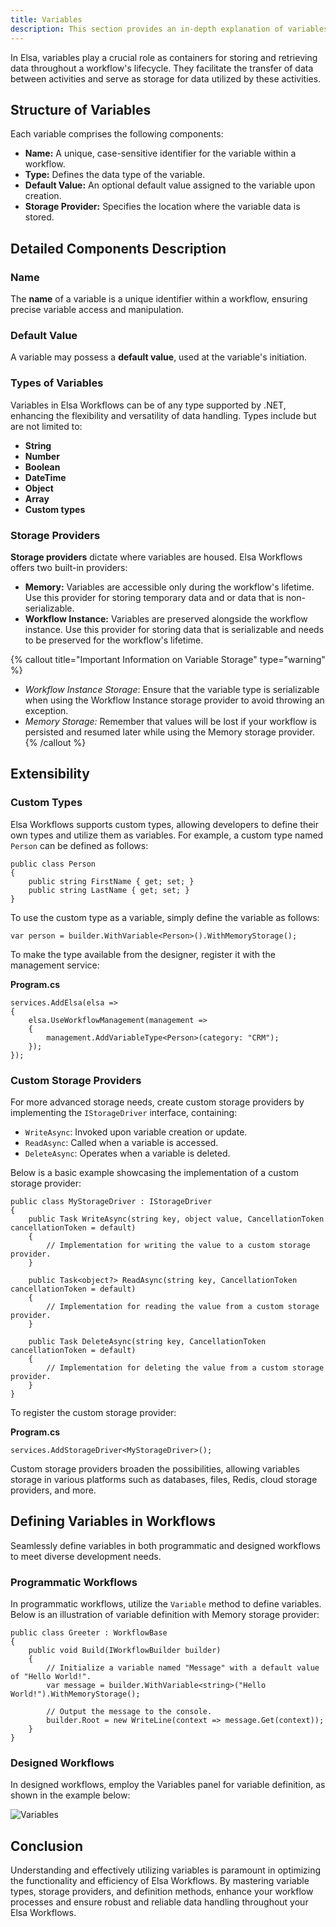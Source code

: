 ```yaml
---
title: Variables
description: This section provides an in-depth explanation of variables within Elsa, including their structure, types, and storage options.
---
```


In Elsa, variables play a crucial role as containers for storing and retrieving data throughout a workflow's lifecycle. They facilitate the transfer of data between activities and serve as storage for data utilized by these activities.

## Structure of Variables

Each variable comprises the following components:

- **Name:** A unique, case-sensitive identifier for the variable within a workflow.
- **Type:** Defines the data type of the variable.
- **Default Value:** An optional default value assigned to the variable upon creation.
- **Storage Provider:** Specifies the location where the variable data is stored.

## Detailed Components Description

### Name

The **name** of a variable is a unique identifier within a workflow, ensuring precise variable access and manipulation.

### Default Value

A variable may possess a **default value**, used at the variable's initiation.

### Types of Variables

Variables in Elsa Workflows can be of any type supported by .NET, enhancing the flexibility and versatility of data handling. Types include but are not limited to:

- **String**
- **Number**
- **Boolean**
- **DateTime**
- **Object**
- **Array**
- **Custom types**

### Storage Providers

**Storage providers** dictate where variables are housed. Elsa Workflows offers two built-in providers:

- **Memory:** Variables are accessible only during the workflow's lifetime. Use this provider for storing temporary data and or data that is non-serializable.
- **Workflow Instance:** Variables are preserved alongside the workflow instance. Use this provider for storing data that is serializable and needs to be preserved for the workflow's lifetime.

{% callout title="Important Information on Variable Storage" type="warning" %}
- *Workflow Instance Storage*: Ensure that the variable type is serializable when using the Workflow Instance storage provider to avoid throwing an exception.
- *Memory Storage:* Remember that values will be lost if your workflow is persisted and resumed later while using the Memory storage provider.
{% /callout %}

## Extensibility

### Custom Types

Elsa Workflows supports custom types, allowing developers to define their own types and utilize them as variables. For example, a custom type named `Person` can be defined as follows:

```clike
public class Person
{
    public string FirstName { get; set; }
    public string LastName { get; set; }
}
```

To use the custom type as a variable, simply define the variable as follows:

```clike
var person = builder.WithVariable<Person>().WithMemoryStorage();
```

To make the type available from the designer, register it with the management service:

**Program.cs**

```clike
services.AddElsa(elsa => 
{
    elsa.UseWorkflowManagement(management => 
    {
        management.AddVariableType<Person>(category: "CRM");
    });
});
```

### Custom Storage Providers

For more advanced storage needs, create custom storage providers by implementing the `IStorageDriver` interface, containing:

- `WriteAsync`: Invoked upon variable creation or update.
- `ReadAsync`: Called when a variable is accessed.
- `DeleteAsync`: Operates when a variable is deleted.

Below is a basic example showcasing the implementation of a custom storage provider:

```clike
public class MyStorageDriver : IStorageDriver
{
    public Task WriteAsync(string key, object value, CancellationToken cancellationToken = default)
    {
        // Implementation for writing the value to a custom storage provider.
    }

    public Task<object?> ReadAsync(string key, CancellationToken cancellationToken = default)
    {
        // Implementation for reading the value from a custom storage provider.
    }

    public Task DeleteAsync(string key, CancellationToken cancellationToken = default)
    {
        // Implementation for deleting the value from a custom storage provider.
    }
}
```

To register the custom storage provider:

**Program.cs**

```clike
services.AddStorageDriver<MyStorageDriver>();
```

Custom storage providers broaden the possibilities, allowing variables storage in various platforms such as databases, files, Redis, cloud storage providers, and more.

## Defining Variables in Workflows

Seamlessly define variables in both programmatic and designed workflows to meet diverse development needs.

### Programmatic Workflows

In programmatic workflows, utilize the `Variable` method to define variables. Below is an illustration of variable definition with Memory storage provider:

```clike
public class Greeter : WorkflowBase
{
    public void Build(IWorkflowBuilder builder)
    {
        // Initialize a variable named "Message" with a default value of "Hello World!".
        var message = builder.WithVariable<string>("Hello World!").WithMemoryStorage();
           
        // Output the message to the console.
        builder.Root = new WriteLine(context => message.Get(context));
    }
}
```

### Designed Workflows

In designed workflows, employ the Variables panel for variable definition, as shown in the example below:

![Variables](/core-concepts/variables/create-variable.png)

## Conclusion

Understanding and effectively utilizing variables is paramount in optimizing the functionality and efficiency of Elsa Workflows. By mastering variable types, storage providers, and definition methods, enhance your workflow processes and ensure robust and reliable data handling throughout your Elsa Workflows.
